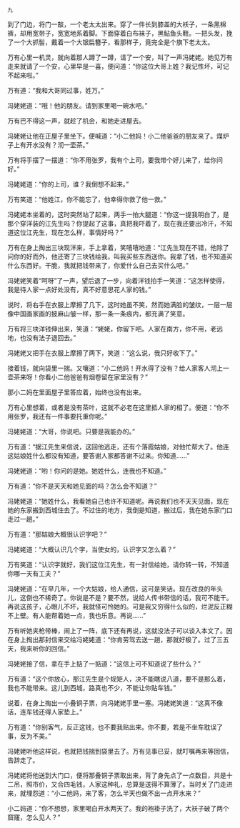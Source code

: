     九 

   到了门边，将门一敲，一个老太太出来。穿了一件长到膝盖的大袄子，一条黑棉裤，却用宽带子，宽宽地系着脚。下面穿着白布袜子，黑鲇鱼头鞋。一把头发，挽了一个大抓髻，戴着一个大银扁簪子，看那样子，竟完全是个旗下老太太。

   万有心里一机灵，就向着那人蹲了一蹲，请了一个安，叫了一声冯姥姥。她见万有走来就请了一个安，心里早是一喜，便问道：“你这位大哥上姓？我记性坏，可记不起来啦。”

   万有道：“我和大哥同过事，姓万。”

   冯姥姥道：“哦！他的朋友。请到家里喝一碗水吧。”

   万有巴不得这一声，就趁了机会，和她走进屋去。

   冯姥姥让他在正屋子里坐下。便喊道：“小二他妈！小二他爸爸的朋友来了。煤炉子上有开水没有？沏一壶茶。”

   万有将手摆了一摆道：“你不用张罗，我有个上司，要我带个好儿来了，给你问好。”

   冯姥姥道：“你的上司，谁？我倒想不起来。”

   万有笑道：“他姓江，你不能忘了，他幸得你救了他一救。”

   冯姥姥本坐着的，这时突然站了起来，两手一拍大腿道：“你这一提我明白了，是那个穿洋装的江先生吗？你提起了这事，真把我吓着了，现在我还要出冷汗，不知道这位江先生，现在怎么样，事情好吗？”

   万有在身上掏出三块现洋来，手上拿着，笑嘻嘻地道：“江先生现在不错，他除了问你的好而外，他还寄了三块钱给我，叫我买些东西送你。我拿了钱，也不知道买什么东西好。干脆，我就把钱带来了，你爱什么自己去买什么吧。”

   冯姥姥笑着“呵呀”了一声，望后退了一步，向着洋钱拍手一笑道：“这怎样使得，我是待人家一点好处没有，真不好意思花人家的钱。”

   说时，将右手在衣服上摩擦了几下，这时她虽不笑，然而她满脸的皱纹，一层一层像中国画家画的披麻山皱一样，那一条一条痕内，都充满了笑意。

   万有将三块洋钱伸出来，笑道：“姥姥，你留下吧。人家在南方，你不用，老远地，也没有法子退回去。”

   冯姥姥又把手在衣服上摩擦了两下，笑道：“这么说，我只好收下了。”

   接着钱，就向袋里一揣。又嚷道：“小二他妈！开水得了没有？给人家客人沏上一壶茶来呀！你看小二他爸爸有烟卷留在家里没有？”

   那小二妈在里面屋子里答应着，始终也没有出来。

   万有心里想着，或者是没有茶叶，这就不必老在这里抵人家的相了。便道：“你不用张罗，我还有一件事要托重你呢。”

   冯姥姥道：“大哥，你说吧。只要是我能办的。”

   万有道：“据江先生来信说，这回他逃走，还有个落霞姑娘，对他忙帮大了。他连这姑娘姓什么都没有知道，要答谢人家都答谢不过来。你知道……”

   冯姥姥道：“哟！你问的是她。她姓什么，连我也不知道。”

   万有道：“你不是天天和她见面的吗？怎么会不知道？”

   冯姥姥道：“她姓什么，我看她自己也许不知道呢。再说我们也不天天见面，现在她的东家搬到西城住去了。不过住的地方，我倒是知道，搬过后，我在她东家门口走过一趟。”

   万有道：“那姑娘大概很认识字吧？”

   冯姥姥道：“大概认识几个字，当使女的，认识字又怎么着？”

   万有笑道：“认识字就好，我们这位江先生，有一封信给她，请你转一转，不知道你哪一天有工夫？”

   冯姥姥道：“在早几年，一个大姑娘，给人通信，这可是笑话。现在改良的年头儿，这倒也不稀奇了。你说是不是？要不然，说给人传书带信的话，我可不能干。再说这孩子，心眼儿不坏，我就怪可怜她的。可是我又穷得什么似的，烂泥反正糊不上壁。有人能帮着她一点，我也乐意。再说……”

   万有听她夹枪带棒，闹上了一阵，底下还有再说，这就没法子可以谈入本文了。因在身上掏出那封信来交给冯姥姥道：“你肯劳驾去送一趟，那就好极了。过了三五天，我来听你的回信。”

   冯姥姥接了信，拿在手上掂了一掂道：“这信上可不知道说了些什么？”

   万有道：“这个你放心，那江先生是个规矩人，决不能瞎说八道，要不是那么着，我也不能带来。这儿到西城，路真也不少，不能让你贴车钱。”

   说着，在身上掏出一小叠铜子票，向冯姥姥手里一塞。冯姥姥笑道：“这真不像话，连车钱还得人家垫上。”

   万有道：“你别客气，反正这钱，也不要我贴出来。你不要，若是不坐车耽误了事，反为不美。”

   冯姥姥听他这样说，也就把钱揣到袋里去了。万有见事已妥，就叮嘱再来等回信，告辞走了。

   冯姥姥将他送到大门口，便将那叠铜子票取出来，背了身先点了一点数目，共是十二吊，照市价，又合四毛钱，人家这种礼，总算是送得不算薄了。当时关了门走进来，就埋怨道：“小二他妈，来了客，怎么半天也做不出一点开水来？”

   小二妈道：“你不想想，家里喝白开水两天了。我的袍褂子洗了，大袄子破了两个窟窿，怎么见人？”

